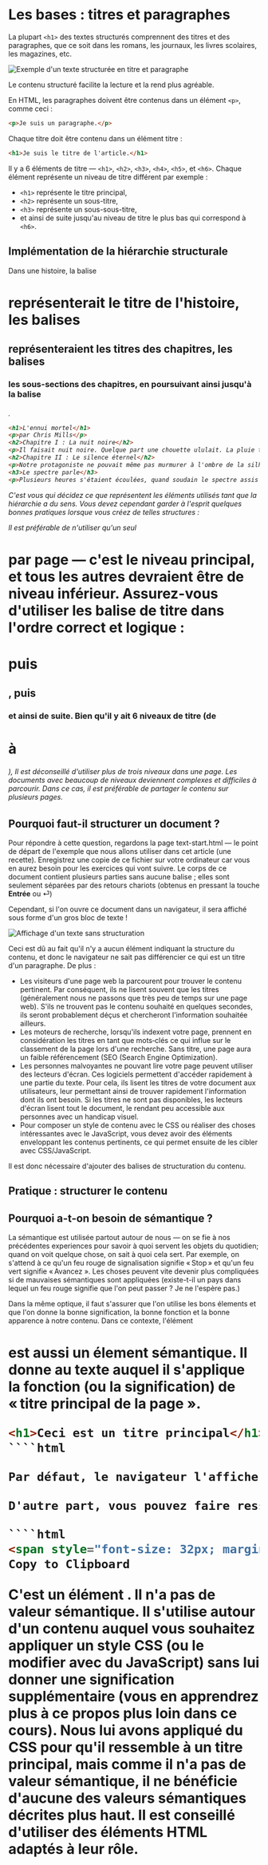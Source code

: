 # Les bases : titres et paragraphes

<!-- new slide -->

La plupart ``<h1>`` des textes structurés comprennent des titres et des paragraphes, que ce soit dans les romans, les journaux, les livres scolaires, les magazines, etc.

![Exemple d'un texte structurée en titre et paragraphe](../images/image.png)

Le contenu structuré facilite la lecture et la rend plus agréable.

En HTML, les paragraphes doivent être contenus dans un élément ``<p>``, comme ceci :

````html
<p>Je suis un paragraphe.</p>
````

Chaque titre doit être contenu dans un élément titre :

````html
<h1>Je suis le titre de l'article.</h1>
````

Il y a 6 éléments de titre — ``<h1>``, ``<h2>``, ``<h3>``, ``<h4>``, ``<h5>``, et ``<h6>``. Chaque élément représente un niveau de titre différent par exemple : 
- ``<h1>`` représente le titre principal, 
- ``<h2>`` représente un sous-titre, 
- ``<h3>`` représente un sous-sous-titre, 
- et ainsi de suite jusqu'au niveau de titre le plus bas qui correspond à ``<h6>``.

## Implémentation de la hiérarchie structurale

Dans une histoire, la balise <h1> représenterait le titre de l'histoire, les balises <h2> représenteraient les titres des chapitres, les balises <h3> les sous-sections des chapitres, en poursuivant ainsi jusqu'à la balise <h6>.

````html
<h1>L'ennui mortel</h1>
<p>par Chris Mills</p>
<h2>Chapitre I : La nuit noire</h2>
<p>Il faisait nuit noire. Quelque part une chouette ululait. La pluie tombait sur ...</p>
<h2>Chapitre II : Le silence éternel</h2>
<p>Notre protagoniste ne pouvait même pas murmurer à l'ombre de la silhouette...</p>
<h3>Le spectre parle</h3>
<p>Plusieurs heures s'étaient écoulées, quand soudain le spectre assis se releva et s'exclama : « S'il vous plaît, ayez pitié de mon âme ! »...</p>
````

C'est vous qui décidez ce que représentent les éléments utilisés tant que la hiérarchie a du sens. Vous devez cependant garder à l'esprit quelques bonnes pratiques lorsque vous créez de telles structures :

Il est préférable de n'utiliser qu'un seul <h1> par page — c'est le niveau principal, et tous les autres devraient être de niveau inférieur.
Assurez-vous d'utiliser les balise de titre dans l'ordre correct et logique : <h1> puis <h2>, puis <h3> et ainsi de suite.
Bien qu'il y ait 6 niveaux de titre (de <h1> à <h6>), Il est déconseillé d'utiliser plus de trois niveaux dans une page. Les documents avec beaucoup de niveaux deviennent complexes et difficiles à parcourir. Dans ce cas, il est préférable de partager le contenu sur plusieurs pages.

## Pourquoi  faut-il structurer un document ?

Pour répondre à cette question, regardons la page text-start.html — le point de départ de l'exemple que nous allons utiliser dans cet article (une recette). Enregistrez une copie de ce fichier sur votre ordinateur car vous en aurez besoin pour les exercices qui vont suivre. Le corps de ce document contient plusieurs parties sans aucune balise ; elles sont seulement séparées par des retours chariots (obtenus en pressant la touche **Entrée** ou ⏎)

Cependant, si l'on ouvre ce document dans un navigateur, il sera affiché sous forme d'un gros bloc de texte !

![Affichage d'un texte sans structuration](../images/image.png)

Ceci est dû au fait qu'il n'y a aucun élément indiquant la structure du contenu, et donc le navigateur ne sait pas différencier ce qui est un titre d'un paragraphe. De plus :

- Les visiteurs d'une page web la parcourent pour trouver le contenu pertinent. Par conséquent, ils ne lisent souvent que les titres (généralement nous ne passons que très peu de temps sur une page web). S'ils ne trouvent pas le contenu souhaité en quelques secondes, ils seront probablement déçus et chercheront l'information souhaitée ailleurs.
- Les moteurs de recherche, lorsqu'ils indexent votre page, prennent en considération les titres en tant que mots‑clés ce qui influe sur le classement de la page lors d'une recherche. Sans titre, une page aura un faible référencement (SEO (Search Engine Optimization).
- Les personnes malvoyantes ne pouvant lire votre page peuvent utiliser des lecteurs d'écran. Ces logiciels permettent d'accéder rapidement à une partie du texte. Pour cela, ils lisent les titres de votre document aux utilisateurs, leur permettant ainsi de trouver rapidement l'information dont ils ont besoin. Si les titres ne sont pas disponibles, les lecteurs d'écran lisent tout le document, le rendant peu accessible aux personnes avec un handicap visuel.
- Pour composer un style de contenu avec le CSS ou réaliser des choses intéressantes avec le JavaScript, vous devez avoir des éléments enveloppant les contenus pertinents, ce qui permet ensuite de les cibler avec CSS/JavaScript.
  
Il est donc nécessaire d'ajouter des balises de structuration du contenu.

## Pratique : structurer le contenu

## Pourquoi a-t-on besoin de sémantique ?

La sémantique est utilisée partout autour de nous — on se fie à nos précédentes experiences pour savoir à quoi servent les objets du quotidien; quand on voit quelque chose, on sait à quoi cela sert. Par exemple, on s'attend à ce qu'un feu rouge de signalisation signifie « Stop » et qu'un feu vert signifie « Avancez ». Les choses peuvent vite devenir plus compliquées si de mauvaises sémantiques sont appliquées (existe-t-il un pays dans lequel un feu rouge signifie que l'on peut passer ? Je ne l'espère pas.)

Dans la même optique, il faut s'assurer que l'on utilise les bons élements et que l'on donne la bonne signification, la bonne fonction et la bonne apparence à notre contenu. Dans ce contexte, l'élément <h1> est aussi un élement sémantique. Il donne au texte auquel il s'applique la fonction (ou la signification) de « titre principal de la page ».

````html
<h1>Ceci est un titre principal</h1>
````html

Par défaut, le navigateur l'affiche avec une police de caractères de grande taille pour qu'il ait l'apparence d'un titre (même si vous pourriez lui donner l'apparence de n'importe quel élément avec le CSS). Plus important encore, sa valeur sémantique est utilisée de différentes manières, notamment par les moteurs de recherche ou les lecteurs d'écran (comme expliqué plus haut).

D'autre part, vous pouvez faire ressembler n'importe quel élément à un titre principal. Par exemple :

````html
<span style="font-size: 32px; margin: 21px 0;">Est-ce un titre principal?</span>
Copy to Clipboard
````

C'est un élément <span>. Il n'a pas de valeur sémantique. Il s'utilise autour d'un contenu auquel vous souhaitez appliquer un style CSS (ou le modifier avec du JavaScript) sans lui donner une signification supplémentaire (vous en apprendrez plus à ce propos plus loin dans ce cours). Nous lui avons appliqué du CSS pour qu'il ressemble à un titre principal, mais comme il n'a pas de valeur sémantique, il ne bénéficie d'aucune des valeurs sémantiques décrites plus haut. Il est conseillé d'utiliser des éléments HTML adaptés à leur rôle.